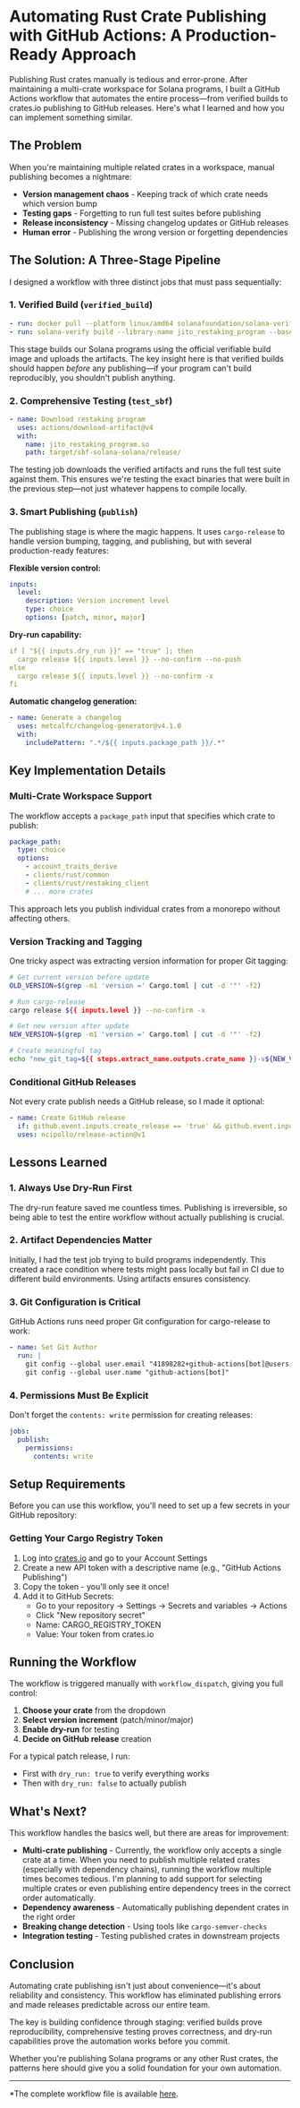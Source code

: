 # Automating Rust Crate Publishing with GitHub Actions: A Production-Ready Approach

Publishing Rust crates manually is tedious and error-prone.
After maintaining a multi-crate workspace for Solana programs, I built a GitHub Actions workflow that automates the entire process—from verified builds to crates.io publishing to GitHub releases.
Here's what I learned and how you can implement something similar.

## The Problem

When you're maintaining multiple related crates in a workspace, manual publishing becomes a nightmare:

- **Version management chaos** - Keeping track of which crate needs which version bump
- **Testing gaps** - Forgetting to run full test suites before publishing
- **Release inconsistency** - Missing changelog updates or GitHub releases
- **Human error** - Publishing the wrong version or forgetting dependencies

## The Solution: A Three-Stage Pipeline

I designed a workflow with three distinct jobs that must pass sequentially:

### 1. Verified Build (`verified_build`)
```yaml
- run: docker pull --platform linux/amd64 solanafoundation/solana-verifiable-build:2.1.11
- run: solana-verify build --library-name jito_restaking_program --base-image solanafoundation/solana-verifiable-build:2.1.11
```

This stage builds our Solana programs using the official verifiable build image and uploads the artifacts.
The key insight here is that verified builds should happen *before* any publishing—if your program can't build reproducibly, you shouldn't publish anything.

### 2. Comprehensive Testing (`test_sbf`)
```yaml
- name: Download restaking program
  uses: actions/download-artifact@v4
  with:
    name: jito_restaking_program.so
    path: target/sbf-solana-solana/release/
```

The testing job downloads the verified artifacts and runs the full test suite against them.
This ensures we're testing the exact binaries that were built in the previous step—not just whatever happens to compile locally.

### 3. Smart Publishing (`publish`)

The publishing stage is where the magic happens. It uses `cargo-release` to handle version bumping, tagging, and publishing, but with several production-ready features:

**Flexible version control:**
```yaml
inputs:
  level:
    description: Version increment level
    type: choice
    options: [patch, minor, major]
```

**Dry-run capability:**
```yaml
if [ "${{ inputs.dry_run }}" == "true" ]; then
  cargo release ${{ inputs.level }} --no-confirm --no-push
else
  cargo release ${{ inputs.level }} --no-confirm -x
fi
```

**Automatic changelog generation:**
```yaml
- name: Generate a changelog
  uses: metcalfc/changelog-generator@v4.1.0
  with:
    includePattern: ".*/${{ inputs.package_path }}/.*"
```

## Key Implementation Details

### Multi-Crate Workspace Support

The workflow accepts a `package_path` input that specifies which crate to publish:

```yaml
package_path:
  type: choice
  options:
    - account_traits_derive
    - clients/rust/common
    - clients/rust/restaking_client
    # ... more crates
```

This approach lets you publish individual crates from a monorepo without affecting others.

### Version Tracking and Tagging

One tricky aspect was extracting version information for proper Git tagging:

```bash
# Get current version before update
OLD_VERSION=$(grep -m1 'version =' Cargo.toml | cut -d '"' -f2)

# Run cargo-release
cargo release ${{ inputs.level }} --no-confirm -x

# Get new version after update  
NEW_VERSION=$(grep -m1 'version =' Cargo.toml | cut -d '"' -f2)

# Create meaningful tag
echo "new_git_tag=${{ steps.extract_name.outputs.crate_name }}-v${NEW_VERSION}" >> $GITHUB_OUTPUT
```

### Conditional GitHub Releases

Not every crate publish needs a GitHub release, so I made it optional:

```yaml
- name: Create GitHub release
  if: github.event.inputs.create_release == 'true' && github.event.inputs.dry_run != 'true'
  uses: ncipollo/release-action@v1
```

## Lessons Learned

### 1. Always Use Dry-Run First
The dry-run feature saved me countless times. Publishing is irreversible, so being able to test the entire workflow without actually publishing is crucial.

### 2. Artifact Dependencies Matter
Initially, I had the test job trying to build programs independently. This created a race condition where tests might pass locally but fail in CI due to different build environments. Using artifacts ensures consistency.

### 3. Git Configuration is Critical
GitHub Actions runs need proper Git configuration for cargo-release to work:

```yaml
- name: Set Git Author
  run: |
    git config --global user.email "41898282+github-actions[bot]@users.noreply.github.com"
    git config --global user.name "github-actions[bot]"
```

### 4. Permissions Must Be Explicit
Don't forget the `contents: write` permission for creating releases:

```yaml
jobs:
  publish:
    permissions:
      contents: write
```

## Setup Requirements

Before you can use this workflow, you'll need to set up a few secrets in your GitHub repository:

### Getting Your Cargo Registry Token

1. Log into [crates.io](https://crates.io/) and go to your Account Settings
2. Create a new API token with a descriptive name (e.g., "GitHub Actions Publishing")
3. Copy the token - you'll only see it once!
4. Add it to GitHub Secrets:
    - Go to your repository → Settings → Secrets and variables → Actions
    - Click "New repository secret"
    - Name: CARGO_REGISTRY_TOKEN
    - Value: Your token from crates.io

## Running the Workflow

The workflow is triggered manually with `workflow_dispatch`, giving you full control:

1. **Choose your crate** from the dropdown
2. **Select version increment** (patch/minor/major)  
3. **Enable dry-run** for testing
4. **Decide on GitHub release** creation

For a typical patch release, I run:
- First with `dry_run: true` to verify everything works
- Then with `dry_run: false` to actually publish

## What's Next?

This workflow handles the basics well, but there are areas for improvement:

- **Multi-crate publishing** - Currently, the workflow only accepts a single crate at a time. When you need to publish multiple related crates (especially with dependency chains), running the workflow multiple times becomes tedious. I'm planning to add support for selecting multiple crates or even publishing entire dependency trees in the correct order automatically.
- **Dependency awareness** - Automatically publishing dependent crates in the right order
- **Breaking change detection** - Using tools like `cargo-semver-checks`
- **Integration testing** - Testing published crates in downstream projects

## Conclusion

Automating crate publishing isn't just about convenience—it's about reliability and consistency. This workflow has eliminated publishing errors and made releases predictable across our entire team.

The key is building confidence through staging: verified builds prove reproducibility, comprehensive testing proves correctness, and dry-run capabilities prove the automation works before you commit.

Whether you're publishing Solana programs or any other Rust crates, the patterns here should give you a solid foundation for your own automation.

---

*The complete workflow file is available [here](https://github.com/jito-foundation/restaking/blob/master/.github/workflows/publish-crate.yaml).
